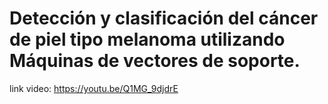 # Detección y clasificación del cáncer de piel tipo melanoma utilizando Máquinas de vectores de soporte.
link video: https://youtu.be/Q1MG_9djdrE
